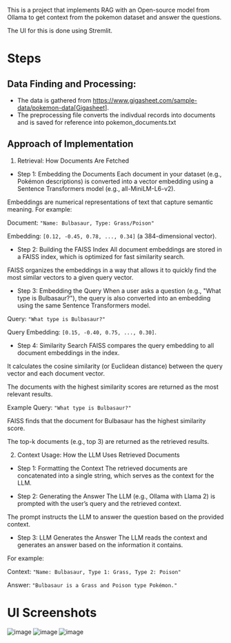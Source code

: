 This is a project that implements RAG with an Open-source model from Ollama to get context from the pokemon dataset and answer the questions.

The UI for this is done using Stremlit.

# Steps
## Data Finding and Processing:
- The data is gathered from https://www.gigasheet.com/sample-data/pokemon-data[Gigasheet].
- The preprocessing file converts the indivdual records into documents and is saved for reference into pokemon_documents.txt

## Approach of Implementation
1. Retrieval: How Documents Are Fetched
- Step 1: Embedding the Documents
Each document in your dataset (e.g., Pokémon descriptions) is converted into a vector embedding using a Sentence Transformers model (e.g., all-MiniLM-L6-v2).

Embeddings are numerical representations of text that capture semantic meaning. For example:

Document: `"Name: Bulbasaur, Type: Grass/Poison"`

Embedding: `[0.12, -0.45, 0.78, ..., 0.34]` (a 384-dimensional vector).

- Step 2: Building the FAISS Index
All document embeddings are stored in a FAISS index, which is optimized for fast similarity search.

FAISS organizes the embeddings in a way that allows it to quickly find the most similar vectors to a given query vector.

- Step 3: Embedding the Query
When a user asks a question (e.g., "What type is Bulbasaur?"), the query is also converted into an embedding using the same Sentence Transformers model.

Query: `"What type is Bulbasaur?"`

Query Embedding: `[0.15, -0.40, 0.75, ..., 0.30]`.

- Step 4: Similarity Search
FAISS compares the query embedding to all document embeddings in the index.

It calculates the cosine similarity (or Euclidean distance) between the query vector and each document vector.

The documents with the highest similarity scores are returned as the most relevant results.

Example
Query: `"What type is Bulbasaur?"`

FAISS finds that the document for Bulbasaur has the highest similarity score.

The top-k documents (e.g., top 3) are returned as the retrieved results.

2. Context Usage: How the LLM Uses Retrieved Documents
- Step 1: Formatting the Context
The retrieved documents are concatenated into a single string, which serves as the context for the LLM.

- Step 2: Generating the Answer
The LLM (e.g., Ollama with Llama 2) is prompted with the user’s query and the retrieved context.

The prompt instructs the LLM to answer the question based on the provided context.

- Step 3: LLM Generates the Answer
The LLM reads the context and generates an answer based on the information it contains.

For example:

Context: `"Name: Bulbasaur, Type 1: Grass, Type 2: Poison"`

Answer: `"Bulbasaur is a Grass and Poison type Pokémon."`


# UI Screenshots
![image](https://github.com/user-attachments/assets/fb0e4931-f888-48e4-aea8-abd00080d485)
![image](https://github.com/user-attachments/assets/4160084f-12af-4826-b67a-f85962c85a6c)
![image](https://github.com/user-attachments/assets/4cfea8fa-5e2b-4e14-9be7-fe0a9f94a4cd)


